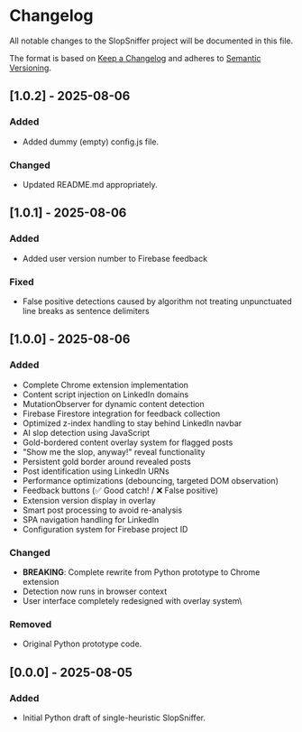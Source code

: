 # Changelog

All notable changes to the SlopSniffer project will be documented in this file.

The format is based on [Keep a Changelog](https://keepachangelog.com/en/1.1.0/) and adheres to [Semantic Versioning](https://semver.org/).

## [1.0.2] - 2025-08-06
### Added
- Added dummy (empty) config.js file.

### Changed
- Updated README.md appropriately.

## [1.0.1] - 2025-08-06
### Added
- Added user version number to Firebase feedback

### Fixed
- False positive detections caused by algorithm not treating unpunctuated line breaks as sentence delimiters

## [1.0.0] - 2025-08-06
### Added
- Complete Chrome extension implementation
- Content script injection on LinkedIn domains
- MutationObserver for dynamic content detection
- Firebase Firestore integration for feedback collection
- Optimized z-index handling to stay behind LinkedIn navbar
- AI slop detection using JavaScript
- Gold-bordered content overlay system for flagged posts
- "Show me the slop, anyway!" reveal functionality
- Persistent gold border around revealed posts
- Post identification using LinkedIn URNs
- Performance optimizations (debouncing, targeted DOM observation)
- Feedback buttons (✅ Good catch! / ❌ False positive)
- Extension version display in overlay
- Smart post processing to avoid re-analysis
- SPA navigation handling for LinkedIn
- Configuration system for Firebase project ID

### Changed
- **BREAKING**: Complete rewrite from Python prototype to Chrome extension
- Detection now runs in browser context
- User interface completely redesigned with overlay system\

### Removed
- Original Python prototype code.

## [0.0.0] - 2025-08-05
### Added
- Initial Python draft of single-heuristic SlopSniffer.
